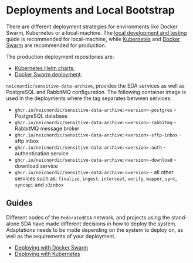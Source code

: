 Deployments and Local Bootstrap
===============================

There are different deployment strategies for environments like Docker Swarm, Kubernetes or a local-machine. The [local development and testing](guides/local-dev-and-testing.md) guide is
recommended for local-machine, while [Kubernetes](https://kubernetes.io/) and [Docker Swarm](https://docs.docker.com/engine/swarm/) are recommended for production.

The production deployment repositories are:

-   [Kubernetes Helm charts](https://github.com/neicnordic/sensitive-data-archive/tree/main/charts);
-   [Docker Swarm deployment](https://github.com/neicnordic/LocalEGA-deploy-swarm/).

`neicnordic/sensitive-data-archive`, provides the SDA services as well as PostgreSQL and RabbitMQ configuration. The following container image is used in the deployments where the tag separates between services:

- `ghcr.io/neicnordic/sensitive-data-archive:<version>-postgres` - PostgreSQL database
- `ghcr.io/neicnordic/sensitive-data-archive:<version>-rabbitmq` - RabbitMQ message broker
- `ghcr.io/neicnordic/sensitive-data-archive:<version>-sftp-inbox` - sftp inbox
- `ghcr.io/neicnordic/sensitive-data-archive:<version>-auth` - authentication service
- `ghcr.io/neicnordic/sensitive-data-archive:<version>-download` - download service
- `ghcr.io/neicnordic/sensitive-data-archive:<version>` - all other services such as: `finalize`, `ingest`, `intercept`, `verify`, `mapper`, `sync`, `syncapi` and `s3inbox`

Guides
------

Different nodes of the `FederatedEGA` network, and projects using the stand-alone SDA have made different decisions in how to deploy the system.
Adaptations needs to be made depending on the system to deploy on, as well as the requirements of your deployment.

- [Deploying with Docker Swarm](guides/deploy-swarm.md)
- [Deploying with Kubernetes](guides/deploy-k8s.md)
